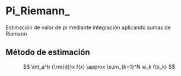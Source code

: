 # Pi_Riemann_
Estimación de valor de pi mediante integración aplicando sumas de Riemann


## Método de estimación

$$
\int_a^b {\rm{d}}x f(x) \approx \sum_{k=1}^N w_k f(x_k)
$$
